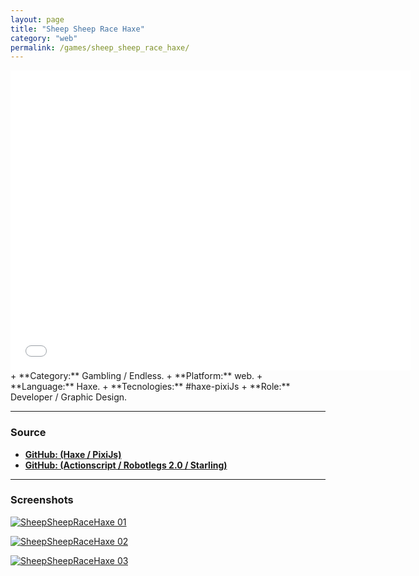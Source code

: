 ```yaml
---
layout: page
title: "Sheep Sheep Race Haxe"
category: "web"
permalink: /games/sheep_sheep_race_haxe/
---
```

<iframe width="640" height="480" src="{{site.baseurl}}/others/sheep_sheep_race_haxe/" frameborder="0" scrolling="no"></iframe>
+ **Category:** Gambling / Endless.
+ **Platform:** web.
+ **Language:** Haxe.
+ **Tecnologies:** #haxe-pixiJs
+ **Role:** Developer / Graphic Design.


* * *

### Source

+ **[GitHub: (Haxe / PixiJs)](https://github.com/RonaldoSetzer/sheep-sheep-race-haxe)**
+ **[GitHub: (Actionscript / Robotlegs 2.0 / Starling)](https://github.com/RonaldoSetzer/sheep-sheep-race)**

* * *

### Screenshots

[![SheepSheepRaceHaxe 01]({{site.baseurl}}/images/screenshots/ss_sheep_sheep_race_haxe_01.png)]({{site.baseurl}}/images/screenshots/ss_sheep_sheep_race_haxe_01.png)

[![SheepSheepRaceHaxe 02]({{site.baseurl}}/images/screenshots/ss_sheep_sheep_race_haxe_02.png)]({{site.baseurl}}/images/screenshots/ss_sheep_sheep_race_haxe_02.png)

[![SheepSheepRaceHaxe 03]({{site.baseurl}}/images/screenshots/ss_sheep_sheep_race_haxe_03.png)]({{site.baseurl}}/images/screenshots/ss_sheep_sheep_race_haxe_03.png)